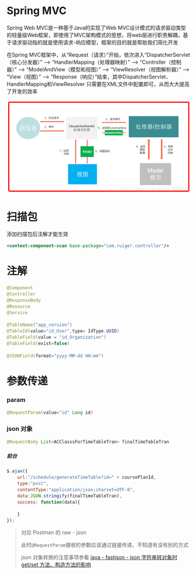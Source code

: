 # Spring MVC

Spring Web MVC是一种基于Java的实现了Web MVC设计模式的请求驱动类型的轻量级Web框架，即使用了MVC架构模式的思想，将web层进行职责解耦，基于请求驱动指的就是使用请求-响应模型，框架的目的就是帮助我们简化开发

在Spring MVC框架中，从“Request（请求）”开始，依次进入“DispatcherServlet（核心分发器）” —> “HandlerMapping（处理器映射）” —> “Controller（控制器）” —> “ModelAndView（模型和视图）” —> “ViewResolver（视图解析器）” —> “View（视图）” —> “Response（响应）”结束，其中DispatcherServlet、HandlerMapping和ViewResolver 只需要在XML文件中配置即可，从而大大提高了开发的效率

![spring框架原理](spring框架原理-1616339007105.png)

# 扫描包

添加扫描包后注解才能生效

```xml
<context:component-scan base-package="com.ruiger.controller"/>
```

# 注解

```java
@Component
@Controller
@ResponseBody
@Resource
@Service

@TableName("app_version")
@TableId(value="id_User",type= IdType.UUID)
@TableField(value = "id_Organization")
@TableField(exist=false)

@JSONField(format="yyyy-MM-dd HH:mm")
```

# 参数传递

### param

```java
@RequestParam(value="id" Long id)
```

### json 对象

```java
@RequestBody List<ACClasssForTimeTableTran> finalTimeTableTran
```

##### 前台

```javascript
$.ajax({
    url:"/schedule/generateTimeTable?id=" + coursePlanId,
    type:"post",
    contentType:"application/json;charset=UTF-8",
    data:JSON.stringify(finalTimeTableTran),
    success: function(data){
        
    }
});
```

> 对应 Postman 的 raw - json
>
> 此时`@RequestParam`接收的参数应该通过链接传递，不知道有没有别的方式
>
> json 对象转换的注意事项参看 [java - fastjson - json 字符串转对象时 get/set 方法、构造方法的影响](/java/fastjson?id=json-字符串转对象时-getset-方法、构造方法的影响)

